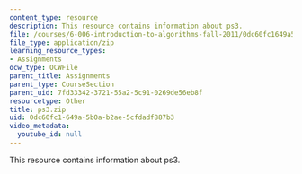 ```yaml
---
content_type: resource
description: This resource contains information about ps3.
file: /courses/6-006-introduction-to-algorithms-fall-2011/0dc60fc1649a5b0ab2ae5cfdadf887b3_ps3.zip
file_type: application/zip
learning_resource_types:
- Assignments
ocw_type: OCWFile
parent_title: Assignments
parent_type: CourseSection
parent_uid: 7fd33342-3721-55a2-5c91-0269de56eb8f
resourcetype: Other
title: ps3.zip
uid: 0dc60fc1-649a-5b0a-b2ae-5cfdadf887b3
video_metadata:
  youtube_id: null
---
```

This resource contains information about ps3.

